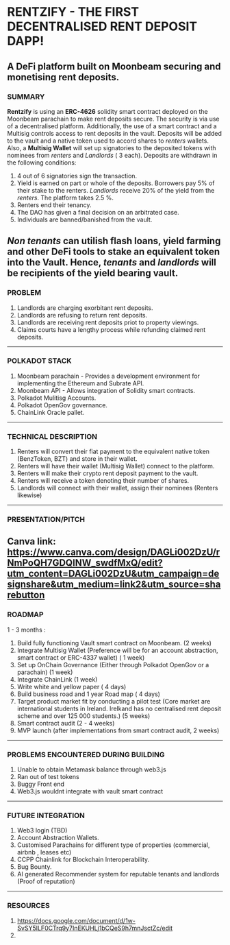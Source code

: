 # RENTZIFY - THE FIRST DECENTRALISED RENT DEPOSIT DAPP!
A DeFi platform built on Moonbeam securing and monetising rent deposits. 
----
### SUMMARY
**Rentzify** is using an **ERC-4626** solidity smart contract deployed on the Moonbeam parachain to make rent deposits secure. The security is via use of a decentralised platform. Additionally, the use of a smart contract and a Multisig controls access to rent deposits in the vault. Deposits will be added to the vault and a native token used to accord shares to *renters* wallets. Also, a **Multisig Wallet** will set up signatories to the deposited tokens with nominees from *renters* and *Landlords* ( 3 each). Deposits are withdrawn in the following conditions:
1. 4 out of 6 signatories sign the transaction.
2. Yield is earned on part or whole of the deposits. Borrowers pay 5% of their stake to the renters. *Landlords* receive 20% of the yield from the *renters*. The platform takes 2.5 %.
3. Renters end their tenancy.
4. The DAO has given a final decision on an arbitrated case.
5. Individuals are banned/banished from the vault.

*Non tenants* can utilish flash loans, yield farming and other DeFi tools to stake an equivalent token into the Vault. Hence, *tenants* and *landlords* will be recipients of the yield bearing vault. 
----
### PROBLEM
1. Landlords are charging exorbitant rent deposits.
2. Landlords are refusing to return rent deposits.
3. Landlords are receiving rent deposits priot to property viewings.
4. Claims courts have a lengthy process while refunding claimed rent deposits.
----
### POLKADOT STACK
1. Moonbeam parachain - Provides a development environment for implementing the Ethereum and Subrate API. 
2. Moonbeam API - Allows integration of Solidity smart contracts.
3.   Polkadot Mulitisg Accounts.
4.   Polkadot OpenGov governance.
5.   ChainLink Oracle pallet.
----
### TECHNICAL DESCRIPTION
1. Renters will convert their fiat payment to the equivalent native token (BenzToken, BZT) and store in their wallet.
2. Renters will have their wallet (Multisig Wallet) connect to the platform.
3. Renters will make their crypto rent deposit payment to the vault. 
4. Renters will receive a token denoting their number of shares.
5. Landlords will connect with their wallet, assign their nominees (Renters likewise)
----
### PRESENTATION/PITCH
Canva link: https://www.canva.com/design/DAGLi002DzU/rNmPoQH7GDQlNW_swdfMxQ/edit?utm_content=DAGLi002DzU&utm_campaign=designshare&utm_medium=link2&utm_source=sharebutton
----
### ROADMAP
1 - 3 months : 
1. Build fully functioning Vault smart contract on Moonbeam. (2 weeks)
2. Integrate Multisig Wallet (Preference will be for an account abstraction, smart contract or ERC-4337 wallet) ( 1 week)
3. Set up OnChain Governance (Either through Polkadot OpenGov or a parachain) (1 week)
4. Integrate ChainLink (1 week)
5. Write white and yellow paper ( 4 days)
6. Build business road and 1 year Road map ( 4 days)
7. Target product market fit by conducting a pilot test (Core market are international students in Ireland. Irelkand has no centralised rent deposit scheme and over 125 000 students.) (5 weeks)
8. Smart contract audit (2 - 4 weeks)
9. MVP launch (after implementations from smart contract audit, 2 weeks)
----
### PROBLEMS ENCOUNTERED DURING BUILDING
1. Unable to obtain Metamask balance through web3.js
2. Ran out of test tokens
3. Buggy Front end
4. Web3.js wouldnt integrate with vault smart contract
----

### FUTURE INTEGRATION
1. Web3 login (TBD)
2. Account Abstraction Wallets.
3. Customised Parachains for different type of properties (commercial, airbnb , leases etc)
4. CCPP Chainlink for Blockchain Interoperability.
5. Bug Bounty.
6. AI generated Recommender system for reputable tenants and landlords (Proof of reputation)
----

### RESOURCES
1. https://docs.google.com/document/d/1w-SvSY5ILF0CTrq9y7InEKUHLj1bCQeS9h7mnJsctZc/edit
2. 
